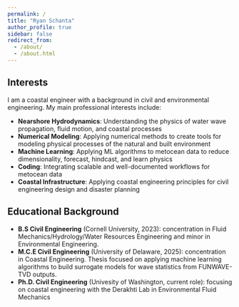 ```yaml
---
permalink: /
title: "Ryan Schanta"
author_profile: true
sidebar: false
redirect_from: 
  - /about/
  - /about.html
---
```


## Interests
I am a coastal engineer with a background in civil and environmental engineering. My main professional interests include:
- **Nearshore Hydrodynamics**: Understanding the physics of water wave propagation, fluid motion, and coastal processes
- **Numerical Modeling**: Applying numerical methods to create tools for modeling physical processes of the natural and built environment
- **Machine Learning**: Applying ML algorithms to metocean data to reduce dimensionality, forecast, hindcast, and learn physics
- **Coding**: Integrating scalable and well-documented workflows for metocean data
- **Coastal Infrastructure**: Applying coastal engineering principles for civil engineering design and disaster planning


## Educational Background
- **B.S Civil Engineering** (Cornell University, 2023):  concentration in Fluid Mechanics/Hydrology/Water Resources Engineering and minor in Environmental Engineering. 
- **M.C.E Civil Engineering** (University of Delaware, 2025): concentration in Coastal Engineering. Thesis focused on applying machine learning algorithms to build surrogate models for wave statistics from FUNWAVE-TVD outputs. 
- **Ph.D. Civil Engineering** (Univesity of Washington, current role): focusing on coastal engineering with the Derakhti Lab in Environmental Fluid Mechanics